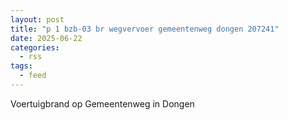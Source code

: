```yaml
---
layout: post
title: "p 1 bzb-03 br wegvervoer gemeentenweg dongen 207241"
date: 2025-06-22
categories: 
  - rss
tags: 
  - feed
---
```


Voertuigbrand op Gemeentenweg in Dongen
